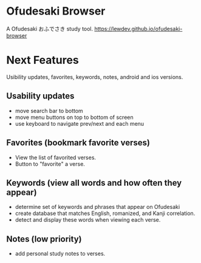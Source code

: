 # Ofudesaki Browser
A Ofudesaki おふでさき study tool. https://lewdev.github.io/ofudesaki-browser

# Next Features
Usibility updates, favorites, keywords, notes, android and ios versions.

## Usability updates
* move search bar to bottom
* move menu buttons on top to bottom of screen
* use keyboard to navigate prev/next and each menu

## Favorites (bookmark favorite verses)
* View the list of favorited verses.
* Button to "favorite" a verse.

## Keywords (view all words and how often they appear)
* determine set of keywords and phrases that appear on Ofudesaki
* create database that matches English, romanized, and Kanji correlation.
* detect and display these words when viewing each verse.

## Notes (low priority)
* add personal study notes to verses.
